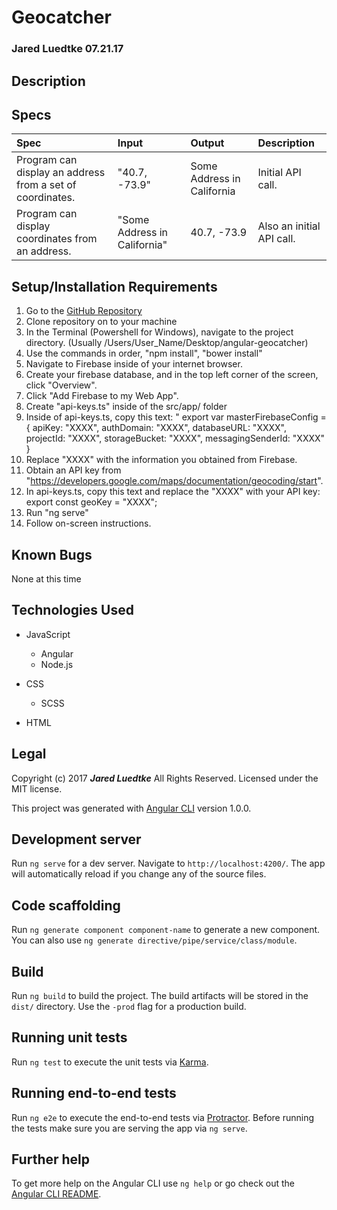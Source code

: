 # Geocatcher
### Jared Luedtke 07.21.17

## Description


## Specs
| Spec | Input | Output | Description |
| :------------- | :------------- | :------------- | :------------- |
| Program can display an address from a set of coordinates. | "40.7, -73.9" | Some Address in California | Initial API call. |
| Program can display coordinates from an address. | "Some Address in California" | 40.7, -73.9 | Also an initial API call. |



## Setup/Installation Requirements
1. Go to the <a href="https://github.com/jluedtke/angular-geocatcher">GitHub Repository</a>
2. Clone repository on to your machine
3. In the Terminal (Powershell for Windows), navigate to the project directory. (Usually /Users/User_Name/Desktop/angular-geocatcher)
4. Use the commands in order, "npm install", "bower install"
5. Navigate to Firebase inside of your internet browser.
6. Create your firebase database, and in the top left corner of the screen, click "Overview".
7. Click "Add Firebase to my Web App".
8. Create "api-keys.ts" inside of the src/app/ folder
9. Inside of api-keys.ts, copy this text: "
export var masterFirebaseConfig = {
  apiKey: "XXXX",
  authDomain: "XXXX",
  databaseURL: "XXXX",
  projectId: "XXXX",
  storageBucket: "XXXX",
  messagingSenderId: "XXXX"
}
10. Replace "XXXX" with the information you obtained from Firebase.
11. Obtain an API key from "https://developers.google.com/maps/documentation/geocoding/start".
12. In api-keys.ts, copy this text and replace the "XXXX" with your API key:
export const geoKey = "XXXX";
12. Run "ng serve"
13. Follow on-screen instructions.

## Known Bugs
None at this time

## Technologies Used
* JavaScript
  * Angular
  * Node.js

* CSS
  * SCSS

* HTML


## Legal
Copyright (c) 2017 **_Jared Luedtke_** All Rights Reserved.
Licensed under the MIT license.



This project was generated with [Angular CLI](https://github.com/angular/angular-cli) version 1.0.0.

## Development server

Run `ng serve` for a dev server. Navigate to `http://localhost:4200/`. The app will automatically reload if you change any of the source files.

## Code scaffolding

Run `ng generate component component-name` to generate a new component. You can also use `ng generate directive/pipe/service/class/module`.

## Build

Run `ng build` to build the project. The build artifacts will be stored in the `dist/` directory. Use the `-prod` flag for a production build.

## Running unit tests

Run `ng test` to execute the unit tests via [Karma](https://karma-runner.github.io).

## Running end-to-end tests

Run `ng e2e` to execute the end-to-end tests via [Protractor](http://www.protractortest.org/).
Before running the tests make sure you are serving the app via `ng serve`.

## Further help

To get more help on the Angular CLI use `ng help` or go check out the [Angular CLI README](https://github.com/angular/angular-cli/blob/master/README.md).
